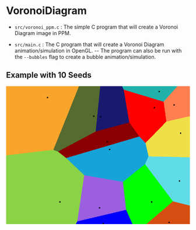 # VoronoiDiagram

- `src/voronoi_ppm.c` : The simple C program that will create a Voronoi Diagram image in PPM.

- `src/main.c` : The C program that will create a Voronoi Diagram animation/simulation in OpenGL.
    -- The program can also be run with the `--bubbles` flag to create a bubble animation/simulation.

## Example with 10 Seeds

![img](assets/output.png)
